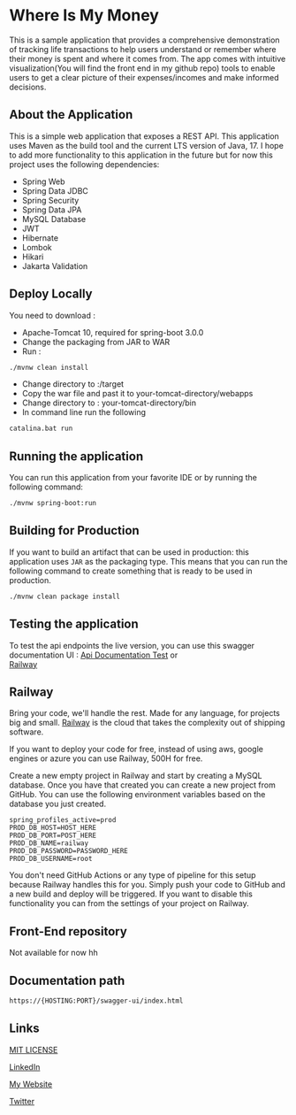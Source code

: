 # Where Is My Money
This is a sample application that provides a comprehensive demonstration of tracking life transactions to help users understand or remember where their money is spent and where it comes from. The app comes with intuitive visualization(You will find the front end in my github repo) tools to enable users to get a clear picture of their expenses/incomes and make informed decisions.

## About the Application

This is a simple web application that exposes a REST API. This application uses Maven as the build tool and the current
LTS version of Java, 17. I hope to add more functionality to this application in the future but
for now this project uses the following dependencies:

- Spring Web
- Spring Data JDBC
- Spring Security
- Spring Data JPA
- MySQL Database
- JWT
- Hibernate
- Lombok
- Hikari
- Jakarta Validation

## Deploy Locally
You need to download : 
- Apache-Tomcat 10, required for spring-boot 3.0.0
- Change the packaging from JAR to WAR
- Run : 
```bash
./mvnw clean install
```
- Change directory to :/target
- Copy the war file and past it to your-tomcat-directory/webapps
- Change directory to : your-tomcat-directory/bin
- In command line run the following 
```bash
catalina.bat run
```

## Running the application

You can run this application from your favorite IDE or by running the following command:

```bash
./mvnw spring-boot:run
```


## Building for Production

If you want to build an artifact that can be used in production: this application uses `JAR` as the
packaging type. This means that you can run the following command to create something that is ready to be used in production.

```bash
./mvnw clean package install
```

## Testing the application
To test the api endpoints the live version, you can use this swagger documentation UI : 
[Api Documentation Test](https://achrafaitibba.com/apps/wmm.html)
or  
[Railway](https://wmm.up.railway.app/swagger-ui/index.html)

## Railway

Bring your code, we'll handle the rest. Made for any language, for projects big and small. [Railway](https://railway.app/)
is the cloud that takes the complexity out of shipping software.

If you want to deploy your code for free, instead of using aws, google engines or azure you 
can use Railway, 500H for free.

Create a new empty project in Railway and start by creating a MySQL database. Once you have that created you can create
a new project from GitHub. You can use the following environment variables based on the database you just created.

```properties
spring_profiles_active=prod
PROD_DB_HOST=HOST_HERE
PROD_DB_PORT=POST_HERE
PROD_DB_NAME=railway
PROD_DB_PASSWORD=PASSWORD_HERE
PROD_DB_USERNAME=root
```

You don't need GitHub Actions or any type of pipeline for this setup because Railway handles this for you. Simply push your code to GitHub
and a new build and deploy will be triggered. If you want to disable this functionality you can from the settings of your project
on Railway. 

## Front-End repository
Not available for now hh

## Documentation path
``` markdown
https://{HOSTING:PORT}/swagger-ui/index.html
```

## Links
[MIT LICENSE](https://github.com/achrafaitibba/where_is_my_money/blob/master/LICENSE.md)

[LinkedIn](https://www.linkedin.com/in/achrafaitibba)

[My Website](https://www.achrafaitibba.com)

[Twitter](https://www.twitter.com/achrafaitibba)

